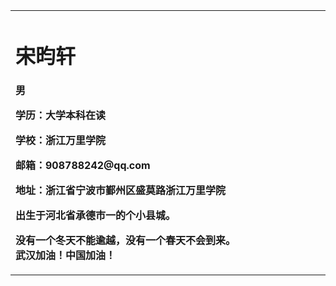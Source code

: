 <table border="0">
  <tr>
    <td width="75%">
      <h1>宋昀轩</h1>
      <p><b>男</b></p>
      <p><b>学历：大学本科在读</b></p>
      <p><b>学校：浙江万里学院</b></p>
      <p><b>邮箱：908788242@qq.com</b></p>  
      <p><b>地址：浙江省宁波市鄞州区盛莫路浙江万里学院</b></p>
      <p><b>出生于河北省承德市一的个小县城。</b></p>  
      <p><b>没有一个冬天不能逾越，没有一个春天不会到来。
                   武汉加油！中国加油！</b></p>
     </td>
    <td width="25%">
      <img src="/1580494540631.jpeg>
                </td>
                </tr>
                </table>
